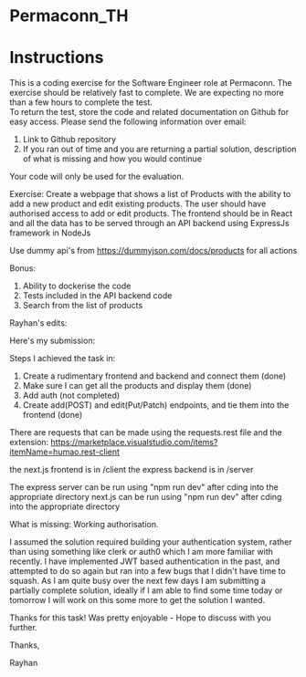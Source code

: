 # Permaconn_TH

# Instructions

This is a coding exercise for the Software Engineer role at Permaconn.
The exercise should be relatively fast to complete. We are expecting no more than a few hours to complete the test.  
To return the test, store the code and related documentation on Github for easy access.
Please send the following information over email:

1. Link to Github repository
2. If you ran out of time and you are returning a partial solution, description
   of what is missing and how you would continue

Your code will only be used for the evaluation.

Exercise:
Create a webpage that shows a list of Products with the ability to add a new product and edit existing products. The user should have authorised access to add or edit products.
The frontend should be in React and all the data has to be served through an API backend using ExpressJs framework in NodeJs

Use dummy api's from https://dummyjson.com/docs/products for all actions

Bonus:

1. Ability to dockerise the code
2. Tests included in the API backend code
3. Search from the list of products

Rayhan's edits:

Here's my submission:

Steps I achieved the task in:

1. Create a rudimentary frontend and backend and connect them (done)
2. Make sure I can get all the products and display them (done)
3. Add auth (not completed)
4. Create add(POST) and edit(Put/Patch) endpoints, and tie them into the frontend (done)

There are requests that can be made using the requests.rest file and the extension: https://marketplace.visualstudio.com/items?itemName=humao.rest-client

the next.js frontend is in /client
the express backend is in /server

The express server can be run using "npm run dev" after cding into the appropriate directory
next.js can be run using "npm run dev" after cding into the appropriate directory

What is missing:
Working authorisation.

I assumed the solution required building your authentication system, rather than using something like clerk or auth0 which I am more familiar with recently.
I have implemented JWT based authentication in the past, and attempted to do so again but ran into a few bugs that I didn't have time to squash. As I am quite busy over the next few days I am submitting a partially complete solution, ideally if I am able to find some time today or tomorrow I will work on this some more to get the solution I wanted.

Thanks for this task! Was pretty enjoyable - Hope to discuss with you further.

Thanks,

Rayhan
